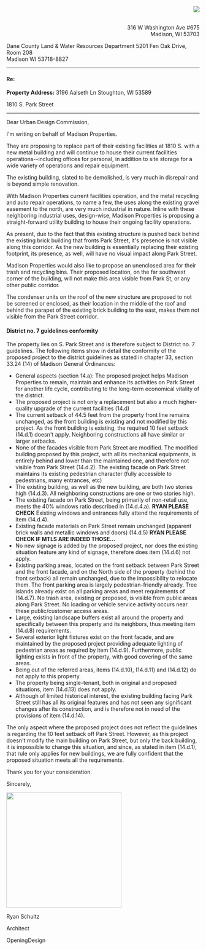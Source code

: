 


<p align="right" style="color:blue;margin-left:30px;" >
<img src="https://raw.githubusercontent.com/OpeningDesign/OD_Library/master/Marketing/Logos/od_logo_small.png" />
</p>




<p align="right">
<br>
316 W Washington Ave #675
<br>
Madison, WI 53703
</p>






Dane County Land & Water Resources Department
5201 Fen Oak Drive, Room 208  
Madison WI 53718-8827

---


#### Re: 

**Property Address:**
3196 Aalseth Ln
Stoughton, WI 53589

1810 S. Park Street

---
Dear Urban Design Commission, 

I'm writing on behalf of Madison Properties.  

They are proposing to replace part of their existing facilities at 1810 S. with a new metal building and will continue to house their current facilities operations--including offices for personal, in addition to site storage for a wide variety of operations and repair equipment.

The existing building, slated to be demolished, is very much in disrepair and is beyond simple renovation.

With Madison Properties current facilities operation, and the metal recycling and auto repair operations, to name a few, the uses along the existing gravel easement to the north, are very much industrial in nature. Inline with these neighboring industrial uses, design-wise, Madison Properties is proposing a straight-forward utility building to house their ongoing facility operations.

As present, due to the fact that this existing structure is pushed back behind the existing brick building that fronts Park Street, it's presence is not visible along this corridor.  As the new building is essentially replacing their existing footprint, its presence, as well, will have no visual impact along Park Street. 

Madison Properties would also like to propose an unenclosed area for their  trash and recycling bins.  Their proposed location, on the far southwest corner of the building, will not make this area visible from Park St, or any other public corridor.

The condenser units on the roof of the new structure are proposed to not be screened or enclosed, as their location in the middle of the roof and behind the parapet of the existing brick building to the east, makes them not visible from the Park Street corridor.

#### District no. 7 guidelines conformity

The property lies on S. Park Street and is therefore subject to District no. 7 guidelines. The following items show in detail the conformity of the proposed project to the district guidelines as stated in chapter 33, section 33.24 (14) of Madison General Ordinances:

* General aspects (section 14.a): The proposed project helps Madison Properties to remain, maintain and enhance its activities on Park Street for another life cycle, contributing to the long-term economical vitality of the district.
* The proposed project is not only a replacement but also a much higher-quality upgrade of the current facilities (14.d)
* The current setback of 44.5 feet from the property front line remains unchanged, as the front building is existing and not modified by this project. As the front building is existing, the required 10 feet setback (14.d.1) doesn't apply.  Neighboring constructions all have similar or larger setbacks.
* None of the facades visible from Park Street are modified. The modified building proposed by this project, with all its mechanical equipments, is entirely behind and lower than the maintained one, and therefore not visible from Park Street  (14.d.2). The existing facade on Park Street maintains its existing pedestrian character (fully accessible to pedestrians, many entrances, etc)
* The existing building, as well as the new building, are both two stories high (14.d.3). All neighboring constructions are one or two stories high.
* The existing facade on Park Street, being primarily of non-retail use, meets the 40% windows ratio described in (14.d.4.a). **RYAN PLEASE CHECK** Existing windows and entrances fully attend the requirements of item (14.d.4).
* Existing facade materials on Park Street remain unchanged (apparent brick walls and metallic windows and doors)  (14.d.5) **RYAN PLEASE CHECK IF MTLS ARE INDEED THOSE...**
* No new signage is added by the proposed project, nor does the existing situation feature any kind of signage, therefore does item (14.d.6) not apply.
* Existing parking areas, located on the front setback between Park Street and the front facade, and on the North side of the property (behind the front setback) all remain unchanged, due to the impossibility to relocate them. The front parking area is largely pedestrian-friendly already. Tree islands already exist on all parking areas and meet requirements of (14.d.7). No trash area, existing or proposed, is visible from public areas along Park Street. No loading or vehicle service activity occurs near these public/customer access areas.
* Large, existing landscape buffers exist all around the property and specifically between this property and its neighbors, thus meeting item (14.d.8) requirements.
* Several exterior light fixtures exist on the front facade, and are maintained by the proposed project providing adequate lighting of pedestrian areas as required by item (14.d.9). Furthermore, public lighting exists in front of the property, with good covering of the same areas.
* Being out of the referred areas, items (14.d.10), (14.d.11) and (14.d.12)  do not apply to this property.
* The property being single-tenant, both in original and proposed situations, item (14.d.13) does not apply.
* Although of limited historical interest, the existing building facing Park Street still has all its original features and has not seen any significant changes after its construction, and is therefore not in need of the provisions of item (14.d.14).

The only aspect where the proposed project does not reflect the guidelines is regarding the 10 feet setback off Park Street. However, as this project doesn't modify the main building on Park Street, but only the back building, it is impossible to change this situation, and since, as stated in item (14.d.1), that rule only applies for new buildings, we are fully confident that the proposed situation meets all the requirements.



Thank you for your consideration.

Sincerely,


<p align="left">
<img src="https://raw.githubusercontent.com/OpeningDesign/OD_Library/master/Marketing/Signatures/stamp%20%26%20signature.jpg" width="300px"/>
</p>
Ryan Schultz

Architect

OpeningDesign

<!--stackedit_data:
eyJoaXN0b3J5IjpbMTk5Mjg0ODMzMywxMzE4ODg0MDI1LC0xOD
U4ODE2MTIsODgzMzUwNDYyLC0xNDY2OTI4MzIzLC0xNDY4NjIy
MzA5LDk4NzMzMDU3NSwyMTA0NTAxNDIsLTczMjE5MzMwMywtMT
cwMDcyNzkyNSwxNzA5ODU2MzU4LDE3NjE0NTAyMzgsLTY1MzYy
ODU3NiwxNjE1NjU5NzQsLTE1Njk5MzU5NzldfQ==
-->